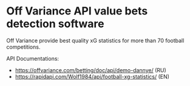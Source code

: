 # Off Variance API value bets detection software 

Off Variance provide best quality xG statistics for more than 70 football competitions. 

API Documentations: 
- https://offvariance.com/betting/doc/api/demo-dannye/ (RU)
- https://rapidapi.com/Wolf1984/api/football-xg-statistics/ (EN)
